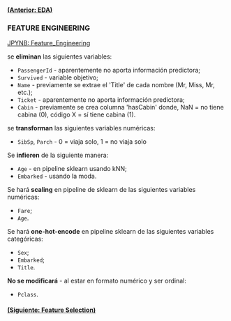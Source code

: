 #### [(Anterior: EDA)](https://github.com/akimwong/1_OnPremise/tree/main/Journey/002/01_Classification/01_Titanic/)

### FEATURE ENGINEERING
[JPYNB: Feature_Engineering](https://github.com/akimwong/1_OnPremise/blob/main/Journey/002/01_Classification/01_Titanic/02_titanic.ipynb)

se <b>eliminan</b> las siguientes variables:

- `PassengerId` - aparentemente no aporta información predictora;
- `Survived` - variable objetivo;
- `Name` - previamente se extrae el 'Title' de cada nombre (Mr, Miss, Mr, etc.);
- `Ticket` - aparentemente no aporta información predictora;
- `Cabin` - previamente se crea columna 'hasCabin' donde, NaN = no tiene cabina (0), código X = sí tiene cabina (1).

se <b>transforman</b> las siguientes variables numéricas:

- `SibSp`, `Parch` - 0 = viaja solo, 1 = no viaja solo

Se <b>infieren</b> de la siguiente manera:

- `Age` - en pipeline sklearn usando kNN;
- `Embarked` - usando la moda.

Se hará <b>scaling</b> en pipeline de sklearn de las siguientes variables numéricas:
- `Fare`;
- `Age`.

Se hará <b>one-hot-encode</b> en pipeline sklearn de las siguientes variables categóricas:

- `Sex`;
- `Embarked`;
- `Title`.

<b>No se modificará</b> - al estar en formato numérico y ser ordinal:

- `Pclass`.

#### [(Siguiente: Feature Selection)](https://github.com/akimwong/1_OnPremise/tree/main/Journey/004/01_Classification/01_Titanic/)
